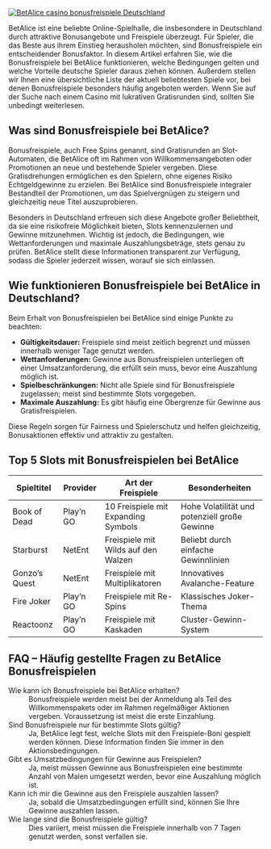 [![BetAlice casino bonusfreispiele Deutschland](https://123-caf.pages.dev/gitsignup.png)](https://vrmoo.ru/Bt82HjjY)

<p>BetAlice ist eine beliebte Online-Spielhalle, die insbesondere in Deutschland durch attraktive Bonusangebote und Freispiele überzeugt. Für Spieler, die das Beste aus ihrem Einstieg herausholen möchten, sind Bonusfreispiele ein entscheidender Bonusfaktor. In diesem Artikel erfahren Sie, wie die Bonusfreispiele bei BetAlice funktionieren, welche Bedingungen gelten und welche Vorteile deutsche Spieler daraus ziehen können. Außerdem stellen wir Ihnen eine übersichtliche Liste der aktuell beliebtesten Spiele vor, bei denen Bonusfreispiele besonders häufig angeboten werden. Wenn Sie auf der Suche nach einem Casino mit lukrativen Gratisrunden sind, sollten Sie unbedingt weiterlesen.</p>  <h2>Was sind Bonusfreispiele bei BetAlice?</h2> <p>Bonusfreispiele, auch Free Spins genannt, sind Gratisrunden an Slot-Automaten, die BetAlice oft im Rahmen von Willkommensangeboten oder Promotionen an neue und bestehende Spieler vergeben. Diese Gratisdrehungen ermöglichen es den Spielern, ohne eigenes Risiko Echtgeldgewinne zu erzielen. Bei BetAlice sind Bonusfreispiele integraler Bestandteil der Promotionen, um das Spielvergnügen zu steigern und gleichzeitig neue Titel auszuprobieren.</p> <p>Besonders in Deutschland erfreuen sich diese Angebote großer Beliebtheit, da sie eine risikofreie Möglichkeit bieten, Slots kennenzulernen und Gewinne mitzunehmen. Wichtig ist jedoch, die Bedingungen, wie Wettanforderungen und maximale Auszahlungsbeträge, stets genau zu prüfen. BetAlice stellt diese Informationen transparent zur Verfügung, sodass die Spieler jederzeit wissen, worauf sie sich einlassen.</p>  <h2>Wie funktionieren Bonusfreispiele bei BetAlice in Deutschland?</h2> <p>Beim Erhalt von Bonusfreispielen bei BetAlice sind einige Punkte zu beachten:</p> <ul>   <li><strong>Gültigkeitsdauer:</strong> Freispiele sind meist zeitlich begrenzt und müssen innerhalb weniger Tage genutzt werden.</li>   <li><strong>Wettanforderungen:</strong> Gewinne aus Bonusfreispielen unterliegen oft einer Umsatzanforderung, die erfüllt sein muss, bevor eine Auszahlung möglich ist.</li>   <li><strong>Spielbeschränkungen:</strong> Nicht alle Spiele sind für Bonusfreispiele zugelassen; meist sind bestimmte Slots vorgegeben.</li>   <li><strong>Maximale Auszahlung:</strong> Es gibt häufig eine Obergrenze für Gewinne aus Gratisfreispielen.</li> </ul> <p>Diese Regeln sorgen für Fairness und Spielerschutz und helfen gleichzeitig, Bonusaktionen effektiv und attraktiv zu gestalten.</p>  <h2>Top 5 Slots mit Bonusfreispielen bei BetAlice</h2> <table>   <thead>     <tr>       <th>Spieltitel</th>       <th>Provider</th>       <th>Art der Freispiele</th>       <th>Besonderheiten</th>     </tr>   </thead>   <tbody>     <tr>       <td>Book of Dead</td>       <td>Play’n GO</td>       <td>10 Freispiele mit Expanding Symbols</td>       <td>Hohe Volatilität und potenziell große Gewinne</td>     </tr>     <tr>       <td>Starburst</td>       <td>NetEnt</td>       <td>Freispiele mit Wilds auf den Walzen</td>       <td>Beliebt durch einfache Gewinnlinien</td>     </tr>     <tr>       <td>Gonzo’s Quest</td>       <td>NetEnt</td>       <td>Freispiele mit Multiplikatoren</td>       <td>Innovatives Avalanche-Feature</td>     </tr>     <tr>       <td>Fire Joker</td>       <td>Play’n GO</td>       <td>Freispiele mit Re-Spins</td>       <td>Klassisches Joker-Thema</td>     </tr>     <tr>       <td>Reactoonz</td>       <td>Play’n GO</td>       <td>Freispiele mit Kaskaden</td>       <td>Cluster-Gewinn-System</td>     </tr>   </tbody> </table>  <h2>FAQ – Häufig gestellte Fragen zu BetAlice Bonusfreispielen</h2> <dl>   <dt>Wie kann ich Bonusfreispiele bei BetAlice erhalten?</dt>   <dd>Bonusfreispiele werden meist bei der Anmeldung als Teil des Willkommenspakets oder im Rahmen regelmäßiger Aktionen vergeben. Voraussetzung ist meist die erste Einzahlung.</dd>    <dt>Sind Bonusfreispiele nur für bestimmte Slots gültig?</dt>   <dd>Ja, BetAlice legt fest, welche Slots mit den Freispiele-Boni gespielt werden können. Diese Information finden Sie immer in den Aktionsbedingungen.</dd>    <dt>Gibt es Umsatzbedingungen für Gewinne aus Freispielen?</dt>   <dd>Ja, meist müssen Gewinne aus Bonusfreispielen eine bestimmte Anzahl von Malen umgesetzt werden, bevor eine Auszahlung möglich ist.</dd>    <dt>Kann ich mir die Gewinne aus den Freispiele auszahlen lassen?</dt>   <dd>Ja, sobald die Umsatzbedingungen erfüllt sind, können Sie Ihre Gewinne auszahlen lassen.</dd>    <dt>Wie lange sind die Bonusfreispiele gültig?</dt>   <dd>Dies variiert, meist müssen die Freispiele innerhalb von 7 Tagen genutzt werden, sonst verfallen sie.</dd> </dl>